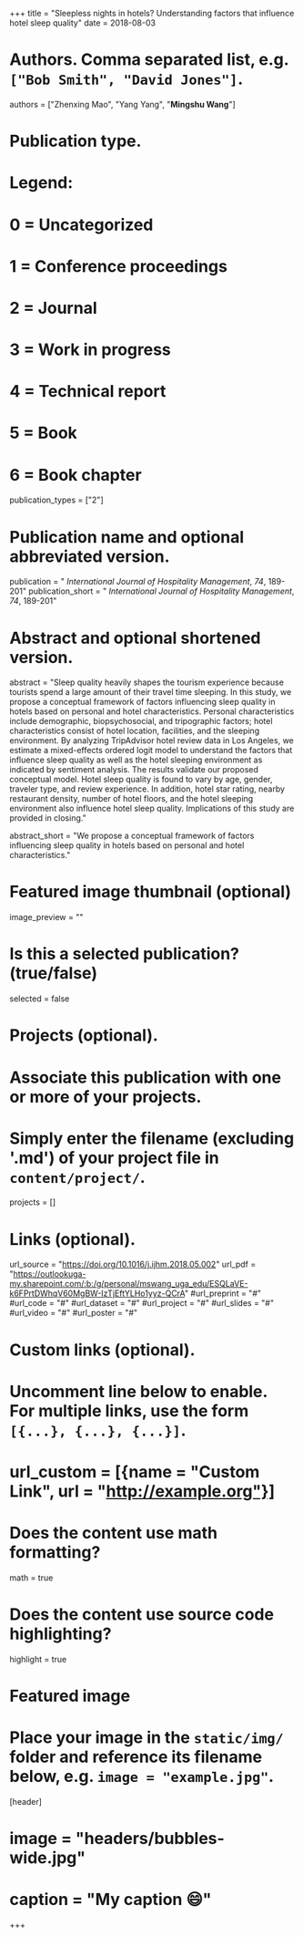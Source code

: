 +++
title = "Sleepless nights in hotels? Understanding factors that influence hotel sleep quality"
date = 2018-08-03

# Authors. Comma separated list, e.g. `["Bob Smith", "David Jones"]`.
authors = ["Zhenxing Mao", "Yang Yang", "**Mingshu Wang**"]

# Publication type.
# Legend:
# 0 = Uncategorized
# 1 = Conference proceedings
# 2 = Journal
# 3 = Work in progress
# 4 = Technical report
# 5 = Book
# 6 = Book chapter
publication_types = ["2"]

# Publication name and optional abbreviated version.
publication = " *International Journal of Hospitality Management*, *74*, 189-201"
publication_short = " *International Journal of Hospitality Management*, *74*, 189-201"

# Abstract and optional shortened version.
abstract = "Sleep quality heavily shapes the tourism experience because tourists spend a large amount of their travel time sleeping. In this study, we propose a conceptual framework of factors influencing sleep quality in hotels based on personal and hotel characteristics. Personal characteristics include demographic, biopsychosocial, and tripographic factors; hotel characteristics consist of hotel location, facilities, and the sleeping environment. By analyzing TripAdvisor hotel review data in Los Angeles, we estimate a mixed-effects ordered logit model to understand the factors that influence sleep quality as well as the hotel sleeping environment as indicated by sentiment analysis. The results validate our proposed conceptual model. Hotel sleep quality is found to vary by age, gender, traveler type, and review experience. In addition, hotel star rating, nearby restaurant density, number of hotel floors, and the hotel sleeping environment also influence hotel sleep quality. Implications of this study are provided in closing."

abstract_short = "We propose a conceptual framework of factors influencing sleep quality in hotels based on personal and hotel characteristics."

# Featured image thumbnail (optional)
image_preview = ""

# Is this a selected publication? (true/false)
selected = false

# Projects (optional).
#   Associate this publication with one or more of your projects.
#   Simply enter the filename (excluding '.md') of your project file in `content/project/`.

projects = []

# Links (optional).
url_source = "https://doi.org/10.1016/j.ijhm.2018.05.002"
url_pdf = "https://outlookuga-my.sharepoint.com/:b:/g/personal/mswang_uga_edu/ESQLaVE-k6FPrtDWhqV60MgBW-IzTjEftYLHo1yyz-QCrA"
#url_preprint = "#"
#url_code = "#"
#url_dataset = "#"
#url_project = "#"
#url_slides = "#"
#url_video = "#"
#url_poster = "#"


# Custom links (optional).
#   Uncomment line below to enable. For multiple links, use the form `[{...}, {...}, {...}]`.
# url_custom = [{name = "Custom Link", url = "http://example.org"}]

# Does the content use math formatting?
math = true

# Does the content use source code highlighting?
highlight = true

# Featured image
# Place your image in the `static/img/` folder and reference its filename below, e.g. `image = "example.jpg"`.
[header]
# image = "headers/bubbles-wide.jpg"
# caption = "My caption :smile:"

+++

